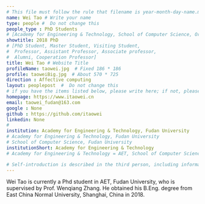 ```yaml
---
# This file must follow the rule that filename is year-month-day-name.md .
name: Wei Tao # Write your name
type: people #  Do not change this
people_type : PhD Students
# [Academy for Engineering & Technology, School of Computer Science, Organizer]
showtitle: 2018 PhD
# [PhD Student, Master Student, Visiting Student,
#  Professor, Assistant Professor, Associate professor,
#  Alumni, Cooperation Professor]
title: Wei Tao # Website Title
profileName: taowei.jpg  # Fixed 186 * 186
profile: taoweiBig.jpg  # About 570 * 725
direction : Affective computing
layout: peoplepost  #  Do not change this
# if you have the items listed below, please write here; if not, please write None.
homepage: https://www.itaowei.cn
email: taowei_fudan@163.com
google : None
github : https://github.com/itaowei
linkedin: None
# 
institution: Academy for Engineering & Technology, Fudan University
# Academy for Engineering & Technology, Fudan University
# School of Computer Science, Fudan University
institutionShort: Academy for Engineering & Technology
# Academy for Engineering & Technology = AET, School of Computer Science = SCS

# Self-introduction is described in the third person, including information such as educational experience
---
```


Wei Tao is currently a Phd student in AET, Fudan University, who is supervised by Prof. Wenqiang Zhang. He obtained his B.Eng. degree from East China Normal University, Shanghai, China in 2018.